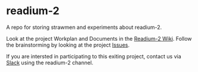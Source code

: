 # readium-2
A repo for storing strawmen and experiments about readium-2.

Look at the project Workplan and Documents in the [Readium-2 Wiki](https://github.com/readium/readium-2/wiki).
Follow the brainstorming by looking at the project [Issues](https://github.com/readium/readium-2/issues).

If you are intersted in participating to this exiting project, contact us via [Slack](https://readium.slack.com) using the readium-2 channel.    

